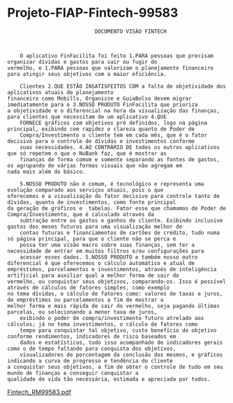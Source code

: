 # 								Projeto-FIAP-Fintech-99583

								DOCUMENTO VISÃO FINTECH



		O aplicativo FinFacilita foi feito 1.PARA pessoas que precisam organizar dívidas e gastos para sair ou fugir do 
  	vermelho, e 1.PARA pessoas que valorizam o planejamento financeiro para atingir seus objetivos com a maior eficiência.

		Clientes 2.QUE ESTÃO INSATISFEITOS COM a falta de objetividade dos aplicativos atuais de planejamento 
  	financeiro como Mobills, Organizze e GuiaBolso devem migrar imediatamente para o 3.NOSSO PRODUTO FinFacilita que prioriza
   	a objetividade e o diferencial na hora da visualização das finanças, para clientes que necessitam de um aplicativo 4.QUE
    	FORNECE gráficos com objetivos pré definidos, logo na página principal, exibindo com rapidez e clareza quanto de Poder de
     	Compra/Investimento o cliente tem em cada mês, que é o fator decisivo para o controle de dívidas e investimentos conforme
      	suas necessidades. 4.AO CONTRÁRIO DE todos os outros aplicativos que só repetem o que o NuBank faz, que é mostrar as 
       	finanças de forma comum e somente separando as fontes de gastos, os agrupando de várias formas visuais que não agregam em
	nada mais além do básico.

		5.NOSSO PRODUTO não é comum, é tecnológico e representa uma evolução comparado aos serviços atuais, pois o que 
  	oferecemos é a visualização do fator decisivo para controle tanto de dívidas, quanto de investimentos, como fonte principal
   	da geração de gráficos e  tabelas. Fator esse que chamamos de Poder de Compra/Investimento, que é calculado através da 
    	subtração entre os gastos e ganhos do cliente. Exibindo inclusive gastos dos meses futuros para uma visualização melhor de
     	contas futuras e financiamentos de cartões de crédito, tudo numa só página principal, para que o cliente não se perca e 
      	possa ter uma visão macro sobre suas finanças, sem ter a necessidade de entrar em muitos filtros e/ou configurações para
       	acessar esses dados. 5.NOSSO PRODUTO e também nosso outro diferencial é que oferecemos o cálculo automático e atual de
	empréstimos, parcelamentos e investimentos, através de inteligência artificial para auxiliar qual a melhor forma de sair do
 	vermelho, ou conquistar seus objetivos, comparando-os. Isso é possível através de cálculos de fatores simples, como exemplo
  	no tema dívidas, o cálculo de fatores como: valores de taxas e juros, de empréstimos ou parcelamentos a fim de mostrar a
   	melhor forma e mais rápida de sair do vermelho, seja pagando últimas parcelas, ou selecionando a menor taxa de juros,
    	exibindo o poder de compra/investimento futuro atrelado aos cálculos; já no tema investimentos, o cálculo de fatores como
     	tempo para conquistar tal objetivo, custo benefício do objetivo conforme rendimentos, indicadores de risco baseados em 
      	dados e estatísticas, tudo isso acompanhado de indicadores gerais como o de tempo faltando para conquista dos objetivos,
       	visualizadores de porcentagem da conclusão dos mesmos, e gráficos indicando a curva de progresso e tendência do cliente
	a conquistar seus objetivos, a fim de obter o controle de tudo em seu mundo de finanças e conseguir conquistar a 
 	qualidade de vida tão necessária, estimada e apreciada por todos.


 



 

[Fintech_RM99583.pdf](https://github.com/rodrigopazian/Projeto-FIAP-Fintech-99583/files/11995280/Fintech_RM99583.pdf)
